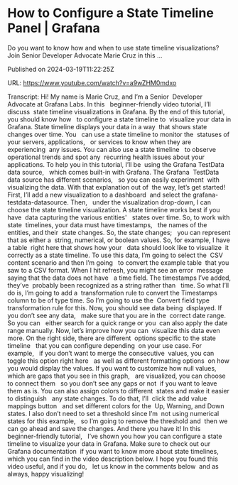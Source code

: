 # How to Configure a State Timeline Panel | Grafana

Do you want to know how and when to use state timeline visualizations? Join Senior Developer Advocate Marie Cruz in this ...

Published on 2024-03-19T11:22:25Z

URL: https://www.youtube.com/watch?v=a9wZHM0mdxo

Transcript: Hi! My name is Marie Cruz, and I’m a Senior 
Developer Advocate at Grafana Labs. In this   beginner-friendly video tutorial, I’ll discuss 
state timeline visualizations in Grafana. By the end of this tutorial, you should know how   to configure a state timeline to 
visualize your data in Grafana. State timeline displays your data in a way 
that shows state changes over time. You   can use a state timeline to monitor the 
statuses of your servers, applications,   or services to know when they are experiencing 
any issues. You can also use a state timeline   to observe operational trends and spot any 
recurring health issues about your applications. To help you in this tutorial, I’ll be 
using the Grafana TestData data source,   which comes built-in with Grafana. The Grafana 
TestData data source has different scenarios,   so you can easily experiment 
with visualizing the data. With that explanation out of 
the way, let’s get started! First, I’ll add a new visualization to a dashboard 
and select the grafana-testdata-datasource. Then,   under the visualization drop-down, I can 
choose the state timeline visualization. A state timeline works best if you have 
data capturing the various entities'   states over time. So, to work with state 
timelines, your data must have timestamps,   the names of the entities, and their 
state changes. So, the state changes;   you can represent that as either a 
string, numerical, or boolean values. So, for example, I have a table 
right here that shows how your   data should look like to visualize 
it correctly as a state timeline. To use this data, I’m going to select the 
CSV content scenario and then I’m going   to convert the example table 
that you saw to a CSV format. When I hit refresh, you might see an error 
message saying that the data does not have   a time field. The timestamps I’ve added, they’ve 
probably been recognized as a string rather than   time. So what I’ll do is, I’m going to add a 
transformation rule to convert the Timestamps   column to be of type time. So I’m going to use the 
Convert field type transformation rule for this. Now, you should see data being 
displayed. If you don’t see any data,   make sure that you are in the 
correct date range. So you can   either search for a quick range or you 
can also apply the date range manually. Now, let’s improve how you can 
visualize this data even more. On the right side, there are different 
options specific to the state timeline   that you can configure depending 
on your use case. For example,   if you don’t want to merge the consecutive 
values, you can toggle this option right here   as well as different formatting options 
on how you would display the values. If you want to customize how null values, 
which are gaps that you see in this graph,   are visualized, you can choose to connect them   so you don’t see any gaps or not 
if you want to leave them as is. You can also assign colors to different 
states and make it easier to distinguish   any state changes. To do that, I’ll 
click the add value mappings button   and set different colors for the 
Up, Warning, and Down states. I also don’t need to set a threshold since I’m 
not using numerical states for this example,   so I’m going to remove the threshold and 
then we can go ahead and save the changes. And there you have it! In this 
beginner-friendly tutorial,   I’ve shown you how you can configure a state 
timeline to visualize your data in Grafana. Make sure to check out our Grafana documentation 
if you want to know more about state timelines,   which you can find in the video description below. I hope you found this video useful, and if you do,   let us know in the comments below 
and as always, happy visualizing!

